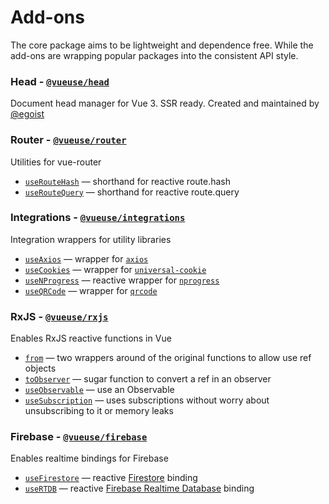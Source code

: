 
# Add-ons

The core package aims to be lightweight and dependence free. While the add-ons are wrapping popular packages into the consistent API style.


### Head - [`@vueuse/head`](https://github.com/vueuse/head) <carbon-link class="external-link"/>
Document head manager for Vue 3. SSR ready. Created and maintained by [@egoist](https://github.com/egoist)

<!--GENERATED LIST, DO NOT MODIFY MANUALLY-->
<!--ADDONS_LIST_STARTS-->
### Router - [`@vueuse/router`](https://vueuse.js.org/router/README.html)
Utilities for vue-router
  - [`useRouteHash`](https://vueuse.js.org/router/useRouteHash/) — shorthand for reactive route.hash
  - [`useRouteQuery`](https://vueuse.js.org/router/useRouteQuery/) — shorthand for reactive route.query


### Integrations - [`@vueuse/integrations`](https://vueuse.js.org/integrations/README.html)
Integration wrappers for utility libraries
  - [`useAxios`](https://vueuse.js.org/integrations/useAxios/) — wrapper for [`axios`](https://github.com/axios/axios)
  - [`useCookies`](https://vueuse.js.org/integrations/useCookies/) — wrapper for [`universal-cookie`](https://www.npmjs.com/package/universal-cookie)
  - [`useNProgress`](https://vueuse.js.org/integrations/useNProgress/) — reactive wrapper for [`nprogress`](https://github.com/rstacruz/nprogress)
  - [`useQRCode`](https://vueuse.js.org/integrations/useQRCode/) — wrapper for [`qrcode`](https://github.com/soldair/node-qrcode)


### RxJS - [`@vueuse/rxjs`](https://vueuse.js.org/rxjs/README.html)
Enables RxJS reactive functions in Vue
  - [`from`](https://vueuse.js.org/rxjs/from/) — two wrappers around of the original functions to allow use ref objects
  - [`toObserver`](https://vueuse.js.org/rxjs/toObserver/) — sugar function to convert a ref in an observer
  - [`useObservable`](https://vueuse.js.org/rxjs/useObservable/) — use an Observable
  - [`useSubscription`](https://vueuse.js.org/rxjs/useSubscription/) — uses subscriptions without worry about unsubscribing to it or memory leaks


### Firebase - [`@vueuse/firebase`](https://vueuse.js.org/firebase/README.html)
Enables realtime bindings for Firebase
  - [`useFirestore`](https://vueuse.js.org/firebase/useFirestore/) — reactive [Firestore](https://firebase.google.com/docs/firestore) binding
  - [`useRTDB`](https://vueuse.js.org/firebase/useRTDB/) — reactive [Firebase Realtime Database](https://firebase.google.com/docs/database) binding


<!--ADDONS_LIST_ENDS-->
